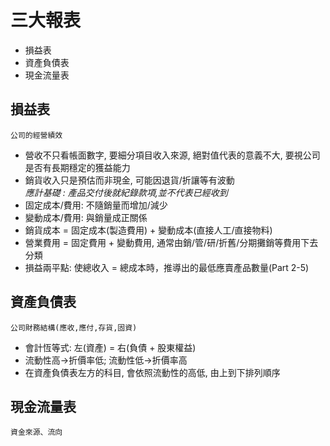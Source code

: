 # 三大報表
- 損益表
- 資產負債表
- 現金流量表


## 損益表
`公司的經營績效`
- 營收不只看帳面數字, 要細分項目收入來源, 絕對值代表的意義不大, 要視公司是否有長期穩定的獲益能力
- 銷貨收入只是預估而非現金, 可能因退貨/折讓等有波動<br>
*應計基礎 : 產品交付後就紀錄款項,並不代表已經收到*
- 固定成本/費用: 不隨銷量而增加/減少
- 變動成本/費用: 與銷量成正關係
- 銷貨成本 = 固定成本(製造費用) + 變動成本(直接人工/直接物料)
- 營業費用 = 固定費用 + 變動費用, 通常由銷/管/研/折舊/分期攤銷等費用下去分類
- 損益兩平點: 使總收入 = 總成本時，推導出的最低應賣產品數量(Part 2-5)
## 資產負債表
`公司財務結構(應收,應付,存貨,固資)`
- 會計恆等式: 左(資產) = 右(負債 + 股東權益)
- 流動性高->折價率低; 流動性低->折價率高
- 在資產負債表左方的科目, 會依照流動性的高低, 由上到下排列順序
## 現金流量表
`資金來源、流向`


